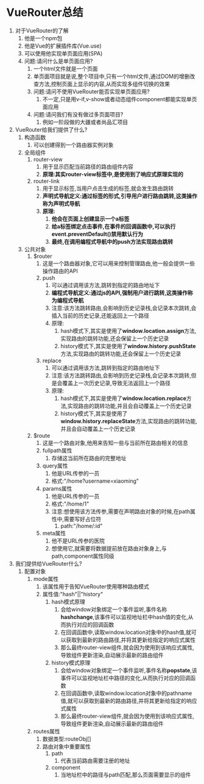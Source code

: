 # VueRouter总结

1. 对于VueRouter的了解
   1. 他是一个npm包
   2. 他是Vue的扩展插件库(Vue.use)
   3. 可以使用他实现单页面应用(SPA)
   4. 问题:请问什么是单页面应用?
      1. 一个html文件就是一个页面
      2. 单页面项目就是说,整个项目中,只有一个html文件,通过DOM的增删改查方法,控制页面上显示的内容,从而实现多组件切换的效果
      3. 问题:请问不使用VueRouter能否实现单页面应用?
         1. 不一定,只是用v-if,v-show或者动态组件component都能实现单页面应用
      4. 问题:请问我们有没有做过多页面项目?
         1. 例如一阶段做的大疆或者尚品汇项目
2. VueRouter给我们提供了什么?
   1. 构造函数
      1. 可以创建得到一个路由器实例对象
   2. 全局组件
      1. router-view
         1. 用于显示匹配当前路径的路由组件内容
         2. **原理:其实router-view标签中,是使用到了响应式原理实现的**
      2. router-link
         1. 用于显示标签,当用户点击生成的标签,就会发生路由跳转
         2. **声明式导航定义:通过标签的形式,引导用户进行路由跳转,这类操作称为声明式导航**
         3. **原理:**
            1. **他会在页面上创建显示一个a标签**
            2. **给a标签绑定点击事件,在事件的回调函数中,可以执行event.preventDefault()禁用默认行为**
            3. **最终,在调用编程式导航中的push方法实现路由跳转**
   3. 公共对象
      1. $router
         1. 这是一个路由器对象,它可以用来控制管理路由,他一般会提供一些操作路由的API
         2. push
            1. 可以通过调用该方法,跳转到指定的路由地址下
            2. **编程式导航定义:通过js的API,强制用户进行跳转,这类操作称为编程式导航**
            3. 注意:该方法跳转路由,会影响到历史记录栈,会记录本次跳转,会插入当前的历史记录,还能返回上一个路径
            4. 原理:
               1. hash模式下,其实是使用了**window.location.assign**方法,实现路由的跳转功能,还会保留上一个历史记录
               2. history模式下,其实是使用了**window.history.pushState**方法,实现路由的跳转功能,还会保留上一个历史记录
         3. replace
            1. 可以通过调用该方法,跳转到指定的路由地址下
            2. 注意:该方法跳转路由,会影响到历史记录栈,会记录本次跳转,但是会覆盖上一次历史记录,导致无法返回上一个路径
            3. 原理:
               1. hash模式下,其实是使用了**window.location.replace**方法,实现路由的跳转功能,并且会自动覆盖上一个历史记录
               2. history模式下,其实是使用了**window.history.replaceState**方法,实现路由的跳转功能,并且会自动覆盖上一个历史记录
      2. $route
         1. 这是一个路由对象,他用来告知一些与当前所在路由相关的信息
         2. fullpath属性
            1. 存储这当前所在路由的完整地址
         3. query属性
            1. 他是URL传参的一员
            2. 格式:"/home?username=xiaoming"
         4. params属性
            1. 他是URL传参的一员
            2. 格式:"/home/1"
            3. 注意:想使用该方法传参,需要在声明路由对象的时候,在path属性中,需要写好占位符
               1. path:"/home/:id"
         5. meta属性
            1. 他不是URL传参的医院
            2. 想使用它,就需要将数据提前放在路由对象身上,与path,component属性同级
3. 我们提供给VueRouter什么?
   1. 配置对象
      1. mode属性
         1. 该属性用于告知VueRouter使用哪种路由模式
         2. 属性值:"hash"||"history"
            1. hash模式原理
               1. 会给window对象绑定一个事件监听,事件名称**hashchange**,该事件可以监视地址栏中hash值的变化,从而执行对应的回调函数
               2. 在回调函数中,读取window.location对象中的hash值,就可以获取到最新的路由路径,并将其更新给指定的响应式属性
               3. 那么最终router-view组件,就会因为使用到该响应式属性,导致组件更新渲染,自动展示最新的路由组件
            2. history模式原理
               1. 会给window对象绑定一个事件监听,事件名称**popstate**,该事件可以监视地址栏中路径的变化,从而执行对应的回调函数
               2. 在回调函数中,读取window.location对象中的pathname值,就可以获取到最新的路由路径,并将其更新给指定的响应式属性
               3. 那么最终router-view组件,就会因为使用到该响应式属性,导致组件更新渲染,自动展示最新的路由组件
      2. routes属性
         1. 数据类型:routeObj[]
         2. 路由对象中重要属性
            1. path
               1. 代表当前路由需要注册的地址
            2. component
               1. 当地址栏中的路径与path匹配,那么页面需要显示的组件